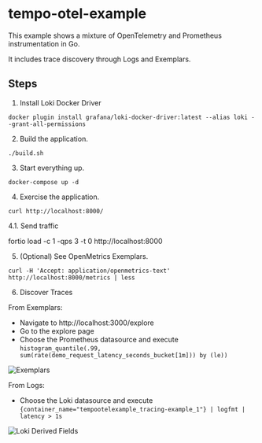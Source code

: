 # tempo-otel-example

This example shows a mixture of OpenTelemetry and Prometheus instrumentation in Go.  

It includes trace discovery through Logs and Exemplars.

## Steps

1. Install Loki Docker Driver

`docker plugin install grafana/loki-docker-driver:latest --alias loki --grant-all-permissions`

2. Build the application.

`./build.sh`

3. Start everything up.

`docker-compose up -d`

4. Exercise the application.

`curl http://localhost:8000/`

4.1. Send traffic

fortio load -c 1 -qps 3 -t 0 http://localhost:8000

5. (Optional) See OpenMetrics Exemplars.

`curl -H 'Accept: application/openmetrics-text' http://localhost:8000/metrics | less`

6. Discover Traces

From Exemplars:

- Navigate to http://localhost:3000/explore
- Go to the explore page
- Choose the Prometheus datasource and execute `histogram_quantile(.99, sum(rate(demo_request_latency_seconds_bucket[1m])) by (le))`

![Exemplars](./exemplar.png)

From Logs:

- Choose the Loki datasource and execute `{container_name="tempootelexample_tracing-example_1"} | logfmt | latency > 1s`

![Loki Derived Fields](./loki.png)
